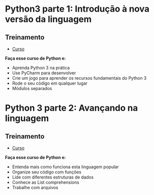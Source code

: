# Python3 parte 1: Introdução à nova versão da linguagem

## Treinamento

- [Curso](https://cursos.alura.com.br/course/python-3-introducao-a-nova-versao-da-linguagem)

**Faça esse curso de Python e:**
- Aprenda Python 3 na prática
- Use PyCharm para desenvolver
- Crie um jogo para aprender os recursos fundamentais do Python 3
- Rode o seu código em qualquer lugar
- Módulos separados

# Python 3 parte 2: Avançando na linguagem

## Treinamento
- [Curso](https://cursos.alura.com.br/course/python-3-avancando-na-linguagem)

**Faça esse curso de Python e:**
- Entenda mais como funciona esta linguagem popular
- Organize seu código com funções
- Lide com diferentes estruturas de dados
- Conhece as List comprehensions
- Trabalhe com arquivos
